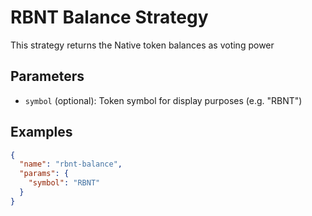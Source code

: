 # RBNT Balance Strategy

This strategy returns the Native token balances as voting power

## Parameters

- `symbol` (optional): Token symbol for display purposes (e.g. "RBNT")

## Examples

```json
{
  "name": "rbnt-balance",
  "params": {
    "symbol": "RBNT"
  }
}
```
